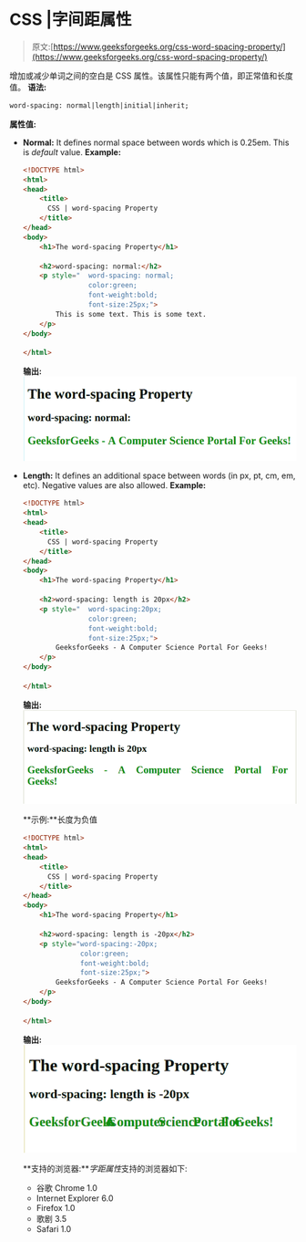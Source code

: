 # CSS |字间距属性

> 原文:[https://www.geeksforgeeks.org/css-word-spacing-property/](https://www.geeksforgeeks.org/css-word-spacing-property/)

增加或减少单词之间的空白是 CSS 属性。该属性只能有两个值，即正常值和长度值。
**语法:**

```html
word-spacing: normal|length|initial|inherit;

```

**属性值:**

*   **Normal:** It defines normal space between words which is 0.25em. This is *default* value.
    **Example:**

    ```html
    <!DOCTYPE html>
    <html>
    <head>
        <title>
          CSS | word-spacing Property
        </title>
    </head>
    <body>
        <h1>The word-spacing Property</h1>

        <h2>word-spacing: normal:</h2>
        <p style="  word-spacing: normal;
                    color:green; 
                    font-weight:bold;
                    font-size:25px;">
            This is some text. This is some text.
        </p>
    </body>

    </html>
    ```

    **输出:**
    ![](img/fd822fe4367ea2cdf10a991a94500615.png)

*   **Length:** It defines an additional space between words (in px, pt, cm, em, etc). Negative values are also allowed.
    **Example:**

    ```html
    <!DOCTYPE html>
    <html>
    <head>
        <title>
          CSS | word-spacing Property
        </title>
    </head>
    <body>
        <h1>The word-spacing Property</h1>

        <h2>word-spacing: length is 20px</h2>
        <p style="  word-spacing:20px;
                    color:green; 
                    font-weight:bold;
                    font-size:25px;">
            GeeksforGeeks - A Computer Science Portal For Geeks!
        </p>
    </body>

    </html>
    ```

    **输出:**
    ![](img/5a3ff0d29ac81c34f208a2b5b3216469.png)

    **示例:**长度为负值

    ```html
    <!DOCTYPE html>
    <html>
    <head>
        <title>
          CSS | word-spacing Property
        </title>
    </head>
    <body>
        <h1>The word-spacing Property</h1>

        <h2>word-spacing: length is -20px</h2>
        <p style="word-spacing:-20px;
                  color:green;
                  font-weight:bold;
                  font-size:25px;">
            GeeksforGeeks - A Computer Science Portal For Geeks!
        </p>
    </body>

    </html>
    ```

    **输出:**
    ![](img/149239f2fa4cbbb2a1a47e191e832615.png)

    **支持的浏览器:***字距属性*支持的浏览器如下:

    *   谷歌 Chrome 1.0
    *   Internet Explorer 6.0
    *   Firefox 1.0
    *   歌剧 3.5
    *   Safari 1.0